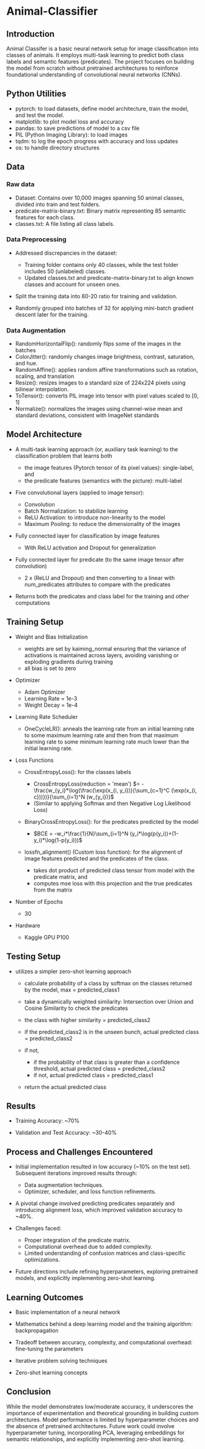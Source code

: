 # Animal-Classifier

## Introduction

Animal Classifer is a basic neural network setup for image classification into classes of animals. It employs multi-task learning to predict both class labels and semantic features (predicates). The project focuses on building the model from scratch without pretrained architectures to reinforce foundational understanding of convolutional neural networks (CNNs).

## Python Utilities

- pytorch: to load datasets, define model architecture, train the model, and test the model.
- matplotlib: to plot model loss and accuracy
- pandas: to save predictions of model to a csv file
- PIL (Python Imaging Library): to load images
- tqdm: to log the epoch progress with accuracy and loss updates
- os: to handle directory structures

## Data

### Raw data
- Dataset: Contains over 10,000 images spanning 50 animal classes, divided into train and test folders.
- predicate-matrix-binary.txt: Binary matrix representing 85 semantic features for each class.
- classes.txt: A file listing all class labels.

### Data Preprocessing

- Addressed discrepancies in the dataset:
    - Training folder contains only 40 classes, while the test folder includes 50 (unlabeled) classes.
    - Updated classes.txt and predicate-matrix-binary.txt to align known classes and account for unseen ones.

- Split the training data into 80-20 ratio for training and validation. 

- Randomly grouped into batches of 32 for applying mini-batch gradient descent later for the training.

### Data Augmentation
- RandomHorizontalFlip(): randomly flips some of the images in the batches
- ColorJitter(): randomly changes image brightness, contrast, saturation, and hue.
- RandomAffine(): applies random affine transformations such as rotation, scaling, and translation
- Resize(): resizes images to a standard size of 224x224 pixels using bilinear interpolation.
- ToTensor(): converts PIL image into tensor with pixel values scaled to [0, 1]
- Normalize(): normalizes the images using channel-wise mean and standard deviations, consistent with ImageNet standards

## Model Architecture

- A multi-task learning approach (or, auxiliary task learning) to the classification problem that learns both
    - the image features (Pytorch tensor of its pixel values): single-label, and
    - the predicate features (semantics with the picture): multi-label

- Five convolutional layers (applied to image tensor): 
    - Convolution
    - Batch Normalization: to stabilize learning
    - ReLU Activation: to introduce non-linearity to the model
    - Maximum Pooling: to reduce the dimensionality of the images
- Fully connected layer for classification by image features
    - With ReLU activation and Dropout for generalization
- Fully connected layer for predicate (to the same image tensor after convolution)
    - 2 x (ReLU and Dropout) and then converting to a linear with num_predicates attributes to compare with the predicates

- Returns both the predicates and class label for the training and other computations

## Training Setup

- Weight and Bias Initialization
    - weights are set by kaiming_normal ensuring that the variance of activations is maintained across layers, avoiding vanishing or exploding gradients during training 
    - all bias is set to zero

- Optimizer
    - Adam Optimizer
    - Learning Rate = 1e-3
    - Weight Decay = 1e-4

- Learning Rate Scheduler
    - OneCycleLR(): anneals the learning rate from an initial learning rate to some maximum learning rate and then from that maximum learning rate to some minimum learning rate much lower than the initial learning rate.

- Loss Functions
    - CrossEntropyLoss(): for the classes labels
        - CrossEntropyLoss(reduction = 'mean') $= -\frac{w_{y_i}*\log(\frac{\exp(x_{i, y_i})}{\sum_{c=1}^C (\exp(x_{i, c}))})}{\sum_{i=1}^N (w_{y_i})}$
        - (Similar to applying Softmax and then Negative Log Likelihood Loss)
    
    - BinaryCrossEntropyLoss(): for the predicates predicted by the model
        - $BCE = -w_i*\frac{1}{N}\sum_{i=1}^N (y_i*\log(p(y_i))+(1-y_i)*\log(1-p(y_i)))$
    
    - lossfn_alignment() (Custom loss function): for the alignment of image features predicted and the predicates of the class. 
        - takes dot product of predicted class tensor from model with the predicate matrix, and
		- computes mse loss with this projection and the true predicates from the matrix

- Number of Epochs
    - 30 

- Hardware
    - Kaggle GPU P100

## Testing Setup

- utilizes a simpler zero-shot learning approach

    - calculate probability of a class by softmax on the classes returned by the model, max = predicted_class1

    - take a dynamically weighted similarity: Intersection over Union and Cosine Similarity to check the predicates

    - the class with higher similarity = predicted_class2

    - if the predicted_class2 is in the unseen bunch, actual predicted class = predicted_class2

    - if not,
        - if the probability of that class is greater than a confidence threshold, actual predicted class = predicted_class2
	    - if not, actual predicted class = predicted_class1

    - return the actual predicted class

## Results

- Training Accuracy: ~70%

- Validation and Test Accuracy: ~30-40%


## Process and Challenges Encountered

- Initial implementation resulted in low accuracy (~10% on the test set). Subsequent iterations improved results through:
    - Data augmentation techniques.
    - Optimizer, scheduler, and loss function refinements.

- A pivotal change involved predicting predicates separately and introducing alignment loss, which improved validation accuracy to ~40%.

- Challenges faced:
    - Proper integration of the predicate matrix.
    - Computational overhead due to added complexity.
    - Limited understanding of confusion matrices and class-specific optimizations.

- Future directions include refining hyperparameters, exploring pretrained models, and explicitly implementing zero-shot learning.

## Learning Outcomes

- Basic implementation of a neural network

- Mathematics behind a deep learning model and the training algorithm: backpropagation

- Tradeoff between accuracy, complexity, and computational overhead: fine-tuning the parameters

- Iterative problem solving techniques

- Zero-shot learning concepts

## Conclusion

While the model demonstrates low/moderate accuracy, it underscores the importance of experimentation and theoretical grounding in building custom architectures. Model performance is limited by hyperparameter choices and the absence of pretrained architectures. Future work could involve hyperparameter tuning, incorporating PCA, leveraging embeddings for semantic relationships, and explicitly implementing zero-shot learning.